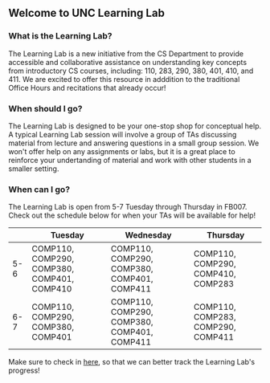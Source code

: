 ## Welcome to UNC Learning Lab

<!-- You can use the [editor on GitHub](https://github.com/CSLearningLab/CSLearningLab.github.io/edit/master/README.md) to maintain and preview the content for your website in Markdown files. -->

<!-- this is an example of how to attach links to text -->

### What is the Learning Lab?
The Learning Lab is a new initiative from the CS Department to provide accessible and collaborative assistance on understanding key concepts from introductory CS courses, including: 110, 283, 290, 380, 401, 410, and 411. We are excited to offer this resource in adddition to the traditional Office Hours and recitations that already occur!

### When should I go?
The Learning Lab is designed to be your one-stop shop for conceptual help. A typical Learning Lab session will involve a group of TAs discussing material from lecture and answering questions in a small group session. We won't offer help on any assignments or labs, but it is a great place to reinforce your undertanding of material and work with other students in a smaller setting.

### When can I go?
The Learning Lab is open from 5-7 Tuesday through Thursday in FB007. Check out the schedule below for when your TAs will be available for help!

<!-- insert table -->
<div class="datatable-begin"></div> 

|      | Tuesday  | Wednesday | Thursday  |
|------- | -------- | --------- | --------- |
|5-6   | COMP110, COMP290, COMP380, COMP401, COMP410  | COMP110, COMP290, COMP380, COMP401, COMP411  | COMP110, COMP290, COMP410, COMP283   |
|6-7   | COMP110, COMP290, COMP380, COMP401  | COMP110, COMP290, COMP380, COMP401, COMP411   | COMP110, COMP283, COMP290, COMP411   |

<div class="datatable-end"></div>

Make sure to check in [here](http://bit.ly/ll-checkin), so that we can better track the Learning Lab's progress!

<!-- ### Markdown

Markdown is a lightweight and easy-to-use syntax for styling your writing. It includes conventions for

```markdown
Syntax highlighted code block

# Header 1
## Header 2
### Header 3

- Bulleted
- List

1. Numbered
2. List

**Bold** and _Italic_ and `Code` text

[Link](url) and ![Image](src)
```

For more details see [GitHub Flavored Markdown](https://guides.github.com/features/mastering-markdown/).

### Jekyll Themes

Your Pages site will use the layout and styles from the Jekyll theme you have selected in your [repository settings](https://github.com/CSLearningLab/CSLearningLab.github.io/settings). The name of this theme is saved in the Jekyll `_config.yml` configuration file.

### Support or Contact

Having trouble with Pages? Check out our [documentation](https://help.github.com/categories/github-pages-basics/) or [contact support](https://github.com/contact) and we’ll help you sort it out. -->

